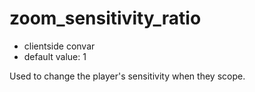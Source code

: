 # zoom_sensitivity_ratio

* clientside convar
* default value: 1

Used to change the player's sensitivity when they scope.